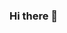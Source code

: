 ### Hi there 👋

<!--
**kevingamez/kevingamez** is a ✨ _special_ ✨ repository because its `README.md` (this file) appears on your GitHub profile.

Here are some ideas to get you started:

- 📫 How to reach me: ks.gamez@uniandes.edu.co
-->
